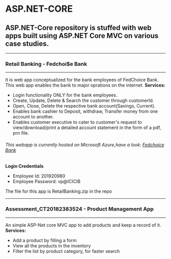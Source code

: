 # ASP.NET-CORE
<h2> ASP.NET-Core repository is stuffed with web apps built using ASP.NET Core MVC on various case studies.</h2>
<hr/>
<h3>Retail Banking - Fedchoi$e Bank</h3>
<hr/>
<p>
  It is web app conceptualized for the bank employees of FedChoice Bank. This web app enables the bank to
  major oprations on the internet.
  <b>Services:</b>
  <ul>
    <li>Login functionality ONLY for the bank employees.</li>
    <li>Create, Update, Delete & Search the customer through customerId.</li>
    <li>Open, Close, Delete the respective bank account(Savings, Current).</li>
    <li>Enables bank cashier to  Deposit, withdraw, Transfer money from one account to another.</li>
    <li> Enables customer executive to cater to customer's request to view/download/print a detailed account statement in the form of a pdf, prn file.</li>
  </ul>
   <h6>This webapp is currently hosted on Microsoft Azure,have a look: <a href = "http://retailbanking.azurewebsites.net">Fedchoice Bank<a/></h6> 
  <b>Login Credentials</b>
  <ul>
    <li>Employee Id: 201920980</li>
    <li>Employee Password: vp@ICICIB</li>
  </ul>
   <p>The file for this app is RetailBanking.zip in the repo</p>
</p>
<hr>
<h3>Assessment_CT20182383524 - Product Management App</h3>
<hr/>
<p>
  An simple ASP-Net core MVC app to add products and keep a record of it.<br>
  <b>Services:</b>
  <ul>
    <li>Add a product by filling a form</li>
    <li>View all the products in the inventory</li>
    <li>Filter the list by product category, for faster search</li>
  </ul>
</p>
